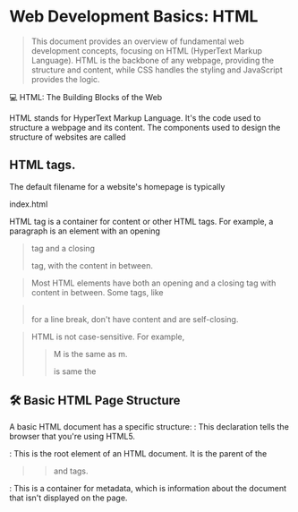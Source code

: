 # Web Development Basics: HTML
> This document provides an overview of fundamental web development concepts, focusing on HTML (HyperText Markup Language). HTML is the backbone of any webpage, providing the structure and content, while CSS handles the styling and JavaScript provides the logic. 

💻 HTML: The Building Blocks of the Web

HTML stands for HyperText Markup Language. It's the code used to structure a webpage and its content. The components used to design the structure of websites are called 


## HTML tags.

The default filename for a website's homepage is typically

index.html 

HTML tag is a container for content or other HTML tags. For example, a paragraph is an element with an opening 

 > <p> tag and a closing </p> tag, with the content in between.

> Most HTML elements have both an opening and a closing tag with content in between. Some tags, like 

 > <br> for a line break, don't have content and are self-closing.


> HTML is not case-sensitive.
For example, 
>> M is the same as m.
>> <html> is same the <HTML>

 ## 🛠️ Basic HTML Page Structure
A basic HTML document has a specific structure:
                                                <!DOCTYPE html>: This declaration tells the browser that you're using HTML5.
                                                
  <html>: This is the root element of an HTML document. It is the parent of the 

>> <head> and <body> tags.
<head>: This is a container for metadata, which is information about the document that isn't displayed on the page.

>> <title>: Sets the title of the page, which appears in the browser tab.

>>  <body>: This tag contains all the data that is rendered and displayed by the browser.

## 📝 Common HTML Tags and Attributes

# HTML Attributes: Attributes are used to add more information to a tag. For example, 

>> <html lang="en"> specifies the language of the document as English.

>> Heading Tags (<h1> to <h6>): Used to display headings. 

>> <h1> is the most important heading, and <h6> is the least important.

>> Paragraph Tag (<p>): Used for adding paragraphs to your page.

>> Anchor Tag (<a>): Used to create links.

Example: 
>>  <a href="https://google.com">Google</a>.

Use 
>> target="_main" to open a link in a new tab.

>>You can also make an image a clickable link by wrapping the 
>> <img> tag inside an <a> tag.

Image Tag (<img>): Used to add images.

Example: 
        <img src="/image.png" alt="Random Image">. The 

 src attribute specifies the image source, which can be a relative URL.You can set the height and width of an image using attributes, like 

>> <img src="link" height=50px> or <img src="link" width=50px>.

Line Break Tag (<br>): Adds a line break, or a next line, to your page.

## Text Formatting Tags:
                   
  <b> for bold text.
  
  <i> for italic text.
  
  <u> for <u>underline</u> text.
  
  <big> for bigger text.
  
  <small> for smaller text.
  
<sub> for <sub>subscript</sub> text (e.g., H_2O).

<sup> for <sup>superscript</sup> text (e.g., A +B).

Horizontal Ruler (<hr>): Displays a horizontal line to separate content.

Preformatted Text (<pre>): Displays text exactly as it's written in the code, preserving spaces and line breaks.

## 📦 Block vs. Inline Elements
Elements can be categorized as block-level or inline-level.

Block-Level Elements: These elements take up the full width available and start on a new line. The 

<div> tag is a common block-level container for other elements. * 

  Inline-Level Elements: These elements only take up as much width as their content needs and do not start on a new line. The 

<span> tag is a common inline-level container.

## 📄 HTML Layout and Structure

Semantic Tags: Using the right tags for the right purpose helps with page layout and readability. Examples include 

<header>, <main>, and <footer>.

Inside the <main> tag:

<section>: For a section on your page.

<article>: For an article.

<aside>: For content that is "aside" from the main content, like an ad.

## 📂 Lists and Tables

Lists (<ul> and <ol>): Used to represent list data.

Unordered List (<ul>): Displays a bulleted list. Each item is an 

<li> tag.

Ordered List (<ol>): Displays a numbered list. Each item is also an 

<li> tag.

Tables (<table>): Used to represent data in a table format.

<tr>: Used for a table row.

<td>: Used for table data.

<th>: Used for a table header.

<caption>: Adds a caption to the table.

<thead> and <tbody>: Used to wrap the table head and body, respectively.

colspan attribute: Allows a cell to span across multiple columns.


## 📝 Forms and User Input

> Forms (<form>) are used to collect data from users, such as for sign-ups or login pages.

> Input (<input>): A common form element for user input. The 

> type attribute specifies the type of input, such as "text" or "radio". The 

> placeholder attribute provides a hint to the user.

> Label (<label>): Used to associate a label with a form control.

> Checkbox (<input type="checkbox">): Allows users to select one or more options.

> Textarea (<textarea>): Creates a multi-line text input area.

> Select (<select>): Creates a dropdown list with multiple <option> tags.

## 🎬 Multimedia and Embedding

> Iframe (<iframe>): Used to embed another website within your own webpage.

> Video (<video>): Used to embed a video. It has several attributes, including:

> controls: Adds video controls like play and pause.

> height and width: Sets the dimensions of the video.

> loop: Makes the video repeat.

> autoplay: Automatically plays the video when the page loads.

